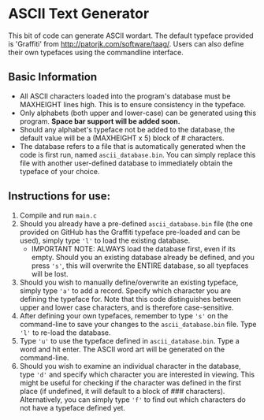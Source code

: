 # ASCII Text Generator
This bit of code can generate ASCII wordart. The default typeface provided is 'Graffiti' from http://patorjk.com/software/taag/. Users can also define their own typefaces using the commandline interface. 

## Basic Information
- All ASCII characters loaded into the program's database must be MAXHEIGHT lines high. This is to ensure consistency in the typeface.
- Only alphabets (both upper and lower-case) can be generated using this program. **Space bar support will be added soon.**
- Should any alphabet's typeface not be added to the database, the default value will be a (MAXHEIGHT x 5) block of # characters.
- The database refers to a file that is automatically generated when the code is first run, named `ascii_database.bin`. You can simply replace this file with another user-defined database to immediately obtain the typeface of your choice. 

## Instructions for use:
1. Compile and run `main.c`
2. Should you already have a pre-defined `ascii_database.bin` file (the one provided on GitHub has the Graffiti typeface pre-loaded and can be used), simply type `'l'` to load the existing database. 
    - IMPORTANT NOTE:  ALWAYS load the database first, even if its empty. Should you an existing database already be defined, and you press `'s'`, this will overwrite the ENTIRE database, so all tyepfaces will be lost.
3. Should you wish to manually define/overwrite an existing typeface, simply type `'a'` to add a record. Specify which character you are defining the typeface for. Note that this code distinguishes between upper and lower case characters, and is therefore case-sensitive. 
4. After defining your own typefaces, remember to type `'s'` on the command-line to save your changes to the `ascii_database.bin` file. Type `'l'` to re-load the database. 
5. Type `'u'` to use the typeface defined in `ascii_database.bin`. Type a word and hit enter. The ASCII word art will be generated on the command-line. 
6. Should you wish to examine an individual character in the database, type `'d'` and specify which character you are interested in viewing. This might be useful for checking if the character was defined in the first place (if undefined, it will default to a block of ### characters). Alternatively, you can simply type `'f'` to find out which characters do not have a typeface defined yet. 
